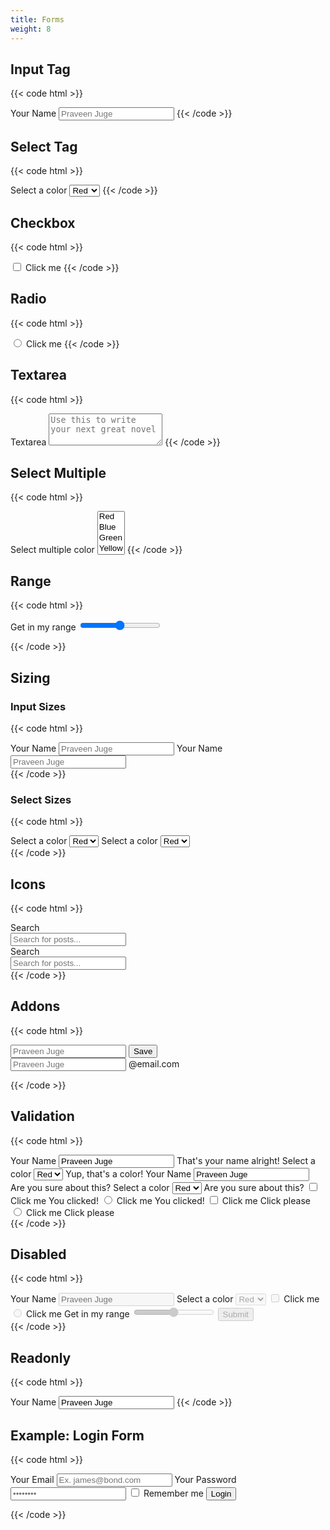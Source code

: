 ```yaml
---
title: Forms
weight: 8
---
```


## Input Tag

{{< code html >}}

<label class="tag-label">
  <span>Your Name</span>
  <input class="tag-input" placeholder="Praveen Juge">
</label>
{{< /code >}}

## Select Tag

{{< code html >}}

<label class="tag-label">
  <span>Select a color</span>
  <select class="tag-select">
    <option>Red</option>
    <option>Blue</option>
  </select>
</label>
{{< /code >}}

## Checkbox

{{< code html >}}

<label class="tag-label">
  <input type="checkbox" class="tag-checkbox">
  <span class="ml-1">Click me</span>
</label>
{{< /code >}}

## Radio

{{< code html >}}

<label class="tag-label">
  <input type="radio" class="tag-radio" name="radio" value="1">
  <span class="ml-1">Click me</span>
</label>
{{< /code >}}

## Textarea

{{< code html >}}

<label class="tag-label">
  <span>Textarea</span>
  <textarea class="tag-input" rows="3" placeholder="Use this to write your next great novel"></textarea>
</label>
{{< /code >}}

## Select Multiple

{{< code html >}}

<label class="tag-label">
  <span>Select multiple color</span>
  <select class="tag-select tag-multiple" multiple>
    <option>Red</option>
    <option>Blue</option>
    <option>Green</option>
    <option>Yellow</option>
    <option>Cyan</option>
  </select>
</label>
{{< /code >}}

## Range

{{< code html >}}

<label class="tag-label">
  <span>Get in my range</span>
  <input type="range" class="tag-range">
</label>

{{< /code >}}

## Sizing

### Input Sizes

{{< code html >}}

<div class="space-y-3">
  <label class="tag-label tag-label-sm">
    <span>Your Name</span>
    <input class="tag-input tag-input-sm" placeholder="Praveen Juge">
  </label>
  <label class="tag-label tag-label-lg">
    <span>Your Name</span>
    <input class="tag-input tag-input-lg" placeholder="Praveen Juge">
  </label>
</div>
{{< /code >}}

### Select Sizes

{{< code html >}}

<div class="space-y-3">
  <label class="tag-label tag-label-sm">
    <span>Select a color</span>
    <select class="tag-select tag-select-sm"><option>Red</option></select>
  </label>
  <label class="tag-label tag-label-lg">
    <span>Select a color</span>
    <select class="tag-select tag-select-lg"><option>Red</option></select>
  </label>
</div>
{{< /code >}}

## Icons

{{< code html >}}

<div class="grid grid-cols-1 md:grid-cols-2 gap-4">
  <label class="tag-label">
    <span>Search</span>
    <div class="tag-icon">
      <i data-feather="search"></i>
      <input class="tag-input" placeholder="Search for posts...">
    </div>
  </label>
  <label class="tag-label">
    <span>Search</span>
    <div class="tag-icon tag-icon-r">
      <i data-feather="search"></i>
      <input class="tag-input" placeholder="Search for posts...">
    </div>
  </label>
</div>
{{< /code >}}

## Addons

{{< code html >}}

<div class="space-y-3">
  <label class="tag-label">
    <div class="tag-append">
      <input class="tag-input" placeholder="Praveen Juge">
      <button class="btn btn-dark">Save</button>
    </div>
  </label>
  <label class="tag-label">
    <div class="tag-append">
      <input class="tag-input" placeholder="Praveen Juge">
      <span class="tag-text">@email.com</span>
    </div>
  </label>
</div>

{{< /code >}}

## Validation

{{< code html >}}

<div class="grid grid-cols-1 md:grid-cols-4 gap-4">
  <label class="tag-label tag-success">
    <span>Your Name</span>
    <input class="tag-input" value="Praveen Juge">
    <span class="tag-validation">That's your name alright!</span>
  </label>
  <label class="tag-label tag-success">
    <span>Select a color</span>
    <select class="tag-select"><option>Red</option></select>
    <span class="tag-validation">Yup, that's a color!</span>
  </label>
  <label class="tag-label tag-danger">
    <span>Your Name</span>
    <input class="tag-input" value="Praveen Juge">
    <span class="tag-validation">Are you sure about this?</span>
  </label>
  <label class="tag-label tag-danger">
    <span>Select a color</span>
    <select class="tag-select"><option>Red</option></select>
    <span class="tag-validation">Are you sure about this?</span>
  </label>
  <label class="tag-label tag-success">
    <input type="checkbox" class="tag-checkbox">
    <span class="ml-1">Click me</span>
    <span class="tag-validation">You clicked!</span>
  </label>
  <label class="tag-label tag-success">
    <input type="radio" class="tag-radio" name="radio" value="1">
    <span class="ml-1">Click me</span>
    <span class="tag-validation">You clicked!</span>
  </label>
  <label class="tag-label tag-danger">
    <input type="checkbox" class="tag-checkbox">
    <span class="ml-1">Click me</span>
    <span class="tag-validation">Click please</span>
  </label>
  <label class="tag-label tag-danger">
    <input type="radio" class="tag-radio" name="radio" value="1">
    <span class="ml-1">Click me</span>
    <span class="tag-validation">Click please</span>
  </label>
</div>
{{< /code >}}

## Disabled

{{< code html >}}

<div class="space-y-3">
  <label class="tag-label">
    <span>Your Name</span>
    <input class="tag-input" placeholder="Praveen Juge" disabled>
  </label>
  <label class="tag-label">
    <span>Select a color</span>
    <select class="tag-select" disabled>
      <option>Red</option>
      <option>Blue</option>
    </select>
  </label>
  <label class="tag-label">
    <input type="checkbox" class="tag-checkbox" disabled>
    <span class="ml-1">Click me</span>
  </label>
  <label class="tag-label">
    <input type="radio" class="tag-radio" name="radio" value="1" disabled>
    <span class="ml-1">Click me</span>
  </label>
  <label class="tag-label">
    <span>Get in my range</span>
    <input type="range" class="tag-range" disabled>
  </label>
  <button type="submit" class="btn btn-primary" disabled>Submit</button>
</div>
{{< /code >}}

## Readonly

{{< code html >}}

<label class="tag-label">
  <span>Your Name</span>
  <input class="tag-input" value="Praveen Juge" readonly>
</label>
{{< /code >}}

## Example: Login Form

{{< code html >}}

<div class="bg-gray-100">
  <div class="w-full md:w-5/12 mx-auto space-y-4 px-5 py-10">
    <label class="tag-label">
      <span>Your Email</span>
      <input class="tag-input" type="email" placeholder="Ex. james@bond.com" />
    </label>
    <label class="tag-label">
      <span>Your Password</span>
      <input class="tag-input" type="password" placeholder="••••••••" />
    </label>
    <label class="tag-label">
      <input type="checkbox" class="tag-checkbox" />
      <span class="ml-1">Remember me</span>
    </label>
    <input type="submit" class="btn btn-primary" value="Login" />
  </div>
</div>

{{< /code >}}
